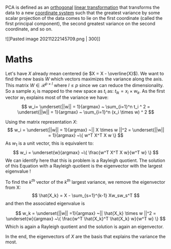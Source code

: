 PCA is defined as an [orthogonal](https://en.wikipedia.org/wiki/Orthogonal_transformation "Orthogonal transformation") [linear transformation](https://en.wikipedia.org/wiki/Linear_transformation "Linear transformation") that transforms the data to a new [coordinate system](https://en.wikipedia.org/wiki/Coordinate_system "Coordinate system") such that the greatest variance by some scalar projection of the data comes to lie on the first coordinate (called the first principal component), the second greatest variance on the second coordinate, and so on.

![[Pasted image 20211222145709.png | 300]]

# Maths
Let's have $X$ already mean centered (ie $X = X - \overline{X}$). We want to find the new basis $W$ which vectors maximizes the variance along the axis. This matrix $W \in \mathcal{R}^{p \times l}$ where $l \le p$ since we can reduce the dimensionality.
So a sample $x_i$ is mapped to the new space as $t_i$ as: $t_{ik} = x_i \times w_k$. 
As the first vector $w_1$ explains most of the variance we have: 
$$
w_i= \underset{||w|| = 1}{argmax} ~ \sum_{i=1}^n t_i ^ 2 = \underset{||w|| = 1}{argmax} ~ \sum_{i=1}^n (x_i \times w) ^ 2
$$

Using the matrix representation $X$: 
$$
w_i = \underset{||w|| = 1}{argmax} ~|| X \times w ||^2  = \underset{||w|| = 1}{argmax} ~\{ w^T X^T X w \}
$$
As $w_1$ is a  unit vector, this is equivalent to:
$$
w_i = \underset{w}{argmax}  ~\{ \frac{w^T X^T X w}{w^T w} \}
$$
We can identify here that this is problem is a Rayleigh quotient. The solution of this Equation with a Rayleigh quotient is the eigenvector with the largest eigenvalue ! 

To find the $k^{th}$ vector of the $k^{th}$ largest variance, we remove the eigenvector from X:
$$
\hat{X_k} = X - \sum_{s=1}^{k-1} Xw_sw_s^T
$$
and then the associated eigenvalue is 

$$
w_k = \underset{||w|| =1}{argmax} ~|| \hat{X_k} \times w ||^2 = \underset{w}{argmax}  ~\{ \frac{w^T \hat{X_k}^T \hat{X_k} w}{w^T w} \}
$$
Which is again a Rayleigh quotient and the solution is again an eigenvector. 

In the end, the eigenvectors of $X$ are the basis that explains the variance the most.